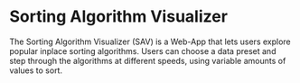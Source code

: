 # Sorting Algorithm Visualizer
The Sorting Algorithm Visualizer (SAV) is a Web-App that lets users explore popular inplace sorting algorithms. Users can choose a data preset and step through the algorithms at different speeds, using variable amounts of values to sort. 